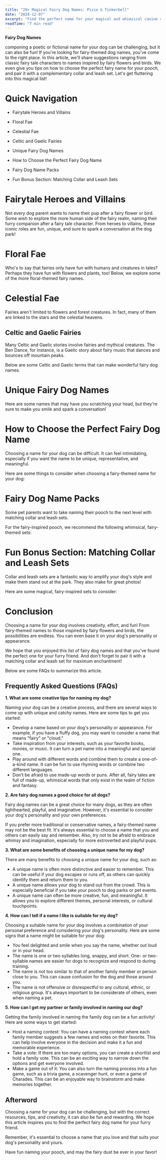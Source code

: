```yaml
---
title: "20+ Magical Fairy Dog Names: Pixie & Tinkerbell"
date: "2024-12-07"
excerpt: "Find the perfect name for your magical and whimsical canine companion! Explore our list of 20+ enchanting fairy dog names."
readTime: "7 min read"
---
```


**Fairy Dog Names** 

 componing a poetic or fictional name for your dog can be challenging, but it can also be fun! If you're looking for fairy-themed dog names, you've come to the right place. In this article, we'll share suggestions ranging from classic fairy tale characters to names inspired by fairy flowers and birds. We even give you tips on how to choose the perfect fairy name for your pooch, and pair it with a complementary collar and leash set. Let's get fluttering into this magical list! 

# Quick Navigation

- Fairytale Heroes and Villains 

- Floral Fae 

- Celestial Fae 

- Celtic and Gaelic Fairies 

- Unique Fairy Dog Names 

- How to Choose the Perfect Fairy Dog Name 

- Fairy Dog Name Packs 

- Fun Bonus Section: Matching Collar and Leash Sets 

# Fairytale Heroes and Villains 

Not every dog parent wants to name their pup after a fairy flower or bird. Some wish to explore the more human side of the fairy realm, naming their furry companion after a fairy tale character. From heroes to villains, these iconic roles are fun, unique, and sure to spark a conversation at the dog park! 

# Floral Fae

Who's to say that fairies only have fun with humans and creatures in tales? Perhaps they have fun with flowers and plants, too! Below, we explore some of the more floral-themed fairy names. 

# Celestial Fae

Fairies aren't limited to flowers and forest creatures. In fact, many of them are linked to the stars and the celestial heavens. 
## Celtic and Gaelic Fairies 

Many Celtic and Gaelic stories involve fairies and mythical creatures. The Ben Dance, for instance, is a Gaelic story about fairy music that dances and bounces off mountain peaks. 

Below are some Celtic and Gaelic terms that can make wonderful fairy dog names. 

# Unique Fairy Dog Names 

Here are some names that may have you scratching your head, but they're sure to make you smile and spark a conversation! 

# How to Choose the Perfect Fairy Dog Name 

Choosing a name for your dog can be difficult. It can feel intimidating, especially if you want the name to be unique, representative, and meaningful. 

Here are some things to consider when choosing a fairy-themed name for your dog: 

# Fairy Dog Name Packs 

Some pet parents want to take naming their pooch to the next level with matching collar and leash sets. 

For the fairy-inspired pooch, we recommend the following whimsical, fairy-themed sets: 

# Fun Bonus Section: Matching Collar and Leash Sets 

Collar and leash sets are a fantastic way to amplify your dog's style and make them stand out at the park. They also make for great photos! 

Here are some magical, fairy-inspired sets to consider: 

# Conclusion 

Choosing a name for your dog involves creativity, effort, and fun! From fairy-themed names to those inspired by fairy flowers and birds, the possibilities are endless. You can even base it on your dog's personality or appearance. 

We hope that you enjoyed this list of fairy dog names and that you've found the perfect one for your furry friend.  And don't forget to pair it with a matching collar and leash set for maximum enchantment! 

Below are some FAQs to summarize this article. 

## Frequently Asked Questions (FAQs) 

**1. What are some creative tips for naming my dog?** 

 Naming your dog can be a creative process, and there are several ways to come up with unique and catchy names. Here are some tips to get you started: 

- Develop a name based on your dog's personality or appearance. For example, if you have a fluffy dog, you may want to consider a name that means "fairy" or "cloud."
- Take inspiration from your interests, such as your favorite books, movies, or music. It can turn a pet name into a meaningful and special one.
- Play around with different words and combine them to create a one-of-a-kind name. It can be fun to use rhyming words or combine two different languages.
- Don't be afraid to use made-up words or puns. After all, fairy tales are full of made-up, whimsical words that only exist in the realm of fiction and fantasy.

**2. Are fairy dog names a good choice for all dogs?** 

Fairy dog names can be a great choice for many dogs, as they are often lighthearted, playful, and imaginative. However, it's essential to consider your dog's personality and your own preferences. 

If you prefer more traditional or conservative names, a fairy-themed name may not be the best fit. It's always essential to choose a name that you and others can easily say and remember. Also, try not to be afraid to embrace whimsy and imagination, especially for more extroverted and playful pups. 

**3. What are some benefits of choosing a unique name for my dog?** 

There are many benefits to choosing a unique name for your dog, such as: 

- A unique name is often more distinctive and easier to remember. This can be useful if your dog escapes or runs off, as others can quickly identify them and return them to you.
- A unique name allows your dog to stand out from the crowd. This is especially beneficial if you take your pooch to dog parks or pet events. 
- A unique name can often be more creative, fun, and meaningful. It allows you to explore different themes, personal interests, or cultural touchpoints. 

**4. How can I tell if a name I like is suitable for my dog?** 

Choosing a suitable name for your dog involves a combination of your personal preference and considering your dog's personality. Here are some signs that a name might be suitable for your dog: 

- You feel delighted and smile when you say the name, whether out loud or in your head.
- The name is one or two syllables long, snappy, and short. One- or two-syllable names are easier for dogs to recognize and respond to during training. 
- The name is not too similar to that of another family member or person close to you. This can cause confusion for the dog and those around you. 
- The name is not offensive or disrespectful to any cultural, ethnic, or religious group. It's always important to be considerate of others, even when naming a pet. 

**5. How can I get my partner or family involved in naming our dog?** 

Getting the family involved in naming the family dog can be a fun activity! Here are some ways to get started: 

- Host a naming contest: You can have a naming contest where each family member suggests a few names and votes on their favorite. This can help involve everyone in the decision and make it a fun and memorable experience. 
- Take a vote: If there are too many options, you can create a shortlist and hold a family vote. This can be an exciting way to narrow down the options and get everyone involved. 
- Make a game out of it: You can also turn the naming process into a fun game, such as a trivia game, a scavenger hunt, or even a game of Charades. This can be an enjoyable way to brainstorm and make memories together. 

## Afterword 

Choosing a name for your dog can be challenging, but with the correct resources, tips, and creativity, it can also be fun and rewarding. We hope this article inspires you to find the perfect fairy dog name for your furry friend. 

Remember, it's essential to choose a name that you love and that suits your dog's personality and yours. 

Have fun naming your pooch, and may the fairy dust be ever in your favor!